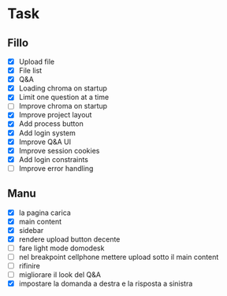 # Task

## Fillo

- [x] Upload file
- [x] File list
- [x] Q&A
- [x] Loading chroma on startup
- [x] Limit one question at a time
- [ ] Improve chroma on startup
- [x] Improve project layout
- [x] Add process button
- [x] Add login system
- [x] Improve Q&A UI
- [x] Improve session cookies
- [x] Add login constraints
- [ ] Improve error handling

## Manu

- [x] la pagina carica
- [x] main content
- [x] sidebar
- [X] rendere upload button decente
- [ ] fare light mode domodesk
- [ ] nel breakpoint cellphone mettere upload sotto il main content
- [ ] rifinire
- [ ] migliorare il look del Q&A
- [x] impostare la domanda a destra e la risposta a sinistra
